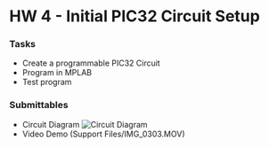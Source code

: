 # HW 4 - Initial PIC32 Circuit Setup

### Tasks
- Create a programmable PIC32 Circuit
- Program in MPLAB
- Test program

### Submittables
- Circuit Diagram
![Circuit Diagram](https://github.com/petercsauer/AdvancedMechatronics/blob/main/HW4.X/Support%20Files/CircuitDiagram.png)
- Video Demo (Support Files/IMG_0303.MOV)
